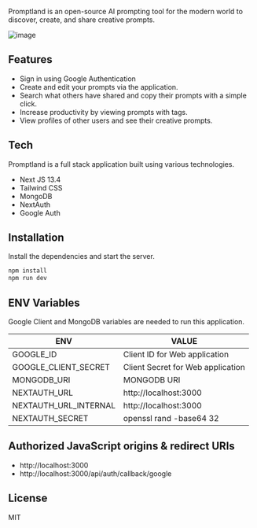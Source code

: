 

Promptland is an open-source AI prompting tool for the modern world to discover, create, and share creative prompts.

![image](https://github.com/jagxman/promptland/assets/33289432/e18396b0-7a52-4c09-b5cb-b6f2437ecf4d)

## Features

- Sign in using Google Authentication
- Create and edit your prompts via the application.
- Search what others have shared and copy their prompts with a simple click.
- Increase productivity by viewing prompts with tags.
- View profiles of other users and see their creative prompts.

## Tech

Promptland is a full stack application built using various technologies.

- Next JS 13.4
- Tailwind CSS
- MongoDB
- NextAuth
- Google Auth


## Installation


Install the dependencies and start the server.

```sh
npm install
npm run dev
```

## ENV Variables

Google Client and MongoDB variables are needed to run this application.

| ENV | VALUE |
| ------ | ------ |
| GOOGLE_ID |Client ID for Web application |
| GOOGLE_CLIENT_SECRET | Client Secret for Web application |
| MONGODB_URI | MONGODB URI |
| NEXTAUTH_URL | http://localhost:3000 |
| NEXTAUTH_URL_INTERNAL | http://localhost:3000 |
| NEXTAUTH_SECRET |  openssl rand -base64 32 |


## Authorized JavaScript origins & redirect URIs
- http://localhost:3000
- http://localhost:3000/api/auth/callback/google




## License
MIT

